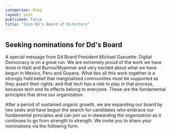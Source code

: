 ```yaml
---
categories: blog
layout: post
published: false
title: "Join Dd's Board of Directors"
---
```


## Seeking nominations for Dd's Board

A special message from Dd Board President Michael Gaouette:
Digital Democracy is on a great run. We are extremely proud of the work we have done in Haiti and Burma/Myanmar and very excited about what we have begun in Mexico, Peru and Guyana. What ties all this work together is a strongly held belief that marginalized communities must be supported as they assert their rights; and that tech has a role to play in that process, because tech and its effects belong to everyone. These are the fundamental principles that drive our organization.

After a period of sustained organic growth, we are expanding our board by two seats and have begun the search for candidates who embrace our fundamental principles and can join us in stewarding the organization as it continues to go from strength to strength. We invite you to share your nominations via the following form.
